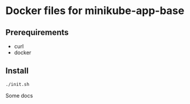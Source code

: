# Docker files for minikube-app-base

## Prerequirements

- curl
- docker

## Install

```bash
./init.sh
```

Some docs
